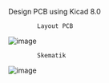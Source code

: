 Design PCB using Kicad 8.0

            Layout PCB
![image](https://github.com/user-attachments/assets/999ec6aa-2af5-45ce-a304-70dbe494a8b0)

            Skematik
![image](https://github.com/user-attachments/assets/887a6f09-57c5-43b9-9b09-8533af37ac9a)


